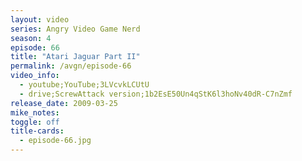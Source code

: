 ```yaml
---
layout: video
series: Angry Video Game Nerd
season: 4
episode: 66
title: "Atari Jaguar Part II"
permalink: /avgn/episode-66
video_info:
  - youtube;YouTube;3LVcvkLCUtU
  - drive;ScrewAttack version;1b2EsE50Un4qStK6l3hoNv40dR-C7nZmf
release_date: 2009-03-25
mike_notes:
toggle: off
title-cards:
  - episode-66.jpg
---
```

